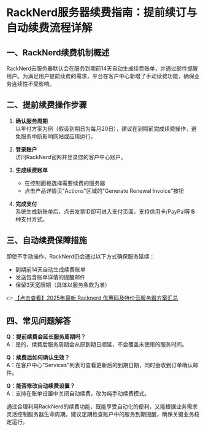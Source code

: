 # RackNerd服务器续费指南：提前续订与自动续费流程详解

## 一、RackNerd续费机制概述
RackNerd云服务器默认会在服务到期前14天自动生成续费账单，并通过邮件提醒用户。为满足用户提前续费的需求，平台在客户中心新增了手动续费功能，确保业务连续性不受影响。

## 二、提前续费操作步骤
1. **确认服务周期**  
   以年付方案为例（假设到期日为每月20日），建议在到期前完成续费操作，避免服务中断影响网站或应用运行。

2. **登录账户**  
   访问RackNerd官网并登录您的客户中心账户。

3. **生成续费账单**  
   - 在控制面板选择需要续费的服务器
   - 点击产品详情页"Actions"区域的"Generate Renewal Invoice"按钮

4. **完成支付**  
   系统生成新账单后，点击发票ID即可进入支付页面，支持信用卡/PayPal等多种支付方式。

## 三、自动续费保障措施
即使不手动操作，RackNerd仍会通过以下方式确保服务延续：
- 到期前14天自动生成续费账单
- 发送包含账单详情的提醒邮件
- 保留3天宽限期（具体以服务条款为准）

👉 [【点击查看】2025年最新 Racknerd 优惠码及特价云服务器方案汇总](https://bit.ly/Rack_Nerd)

## 四、常见问题解答
**Q：提前续费会延长服务周期吗？**  
A：是的，续费后服务周期会从原到期日顺延，不会覆盖未使用的服务时间。

**Q：续费后如何确认生效？**  
A：在客户中心"Services"列表可查看更新后的到期日期，同时会收到订单确认邮件。

**Q：能否修改自动续费设置？**  
A：支持在账单设置中关闭自动续费，改为纯手动续费模式。

通过合理利用RackNerd的续费功能，既能享受自动化的便利，又能根据业务需求灵活控制服务器生命周期。建议定期检查账户中的服务到期提醒，确保关键业务稳定运行。